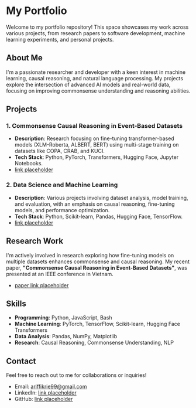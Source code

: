 # My Portfolio

Welcome to my portfolio repository! This space showcases my work across various projects, from research papers to software development, machine learning experiments, and personal projects.

## About Me

I'm a passionate researcher and developer with a keen interest in machine learning, causal reasoning, and natural language processing. My projects explore the intersection of advanced AI models and real-world data, focusing on improving commonsense understanding and reasoning abilities.

## Projects

### 1. Commonsense Causal Reasoning in Event-Based Datasets
- **Description**: Research focusing on fine-tuning transformer-based models (XLM-Roberta, ALBERT, BERT) using multi-stage training on datasets like COPA, CRAB, and KUCI.
- **Tech Stack**: Python, PyTorch, Transformers, Hugging Face, Jupyter Notebooks.
- [link placeholder](#)

### 2. Data Science and Machine Learning
- **Description**: Various projects involving dataset analysis, model training, and evaluation, with an emphasis on causal reasoning, fine-tuning models, and performance optimization.
- **Tech Stack**: Python, Scikit-learn, Pandas, Hugging Face, TensorFlow.
- [link placeholder](#)

## Research Work

I'm actively involved in research exploring how fine-tuning models on multiple datasets enhances commonsense and causal reasoning. My recent paper, **"Commonsense Causal Reasoning in Event-Based Datasets"**, was presented at an IEEE conference in Vietnam.

- [paper link placeholder](#)

## Skills

- **Programming**: Python, JavaScript, Bash
- **Machine Learning**: PyTorch, TensorFlow, Scikit-learn, Hugging Face Transformers
- **Data Analysis**: Pandas, NumPy, Matplotlib
- **Research**: Causal Reasoning, Commonsense Understanding, NLP

## Contact

Feel free to reach out to me for collaborations or inquiries!

- Email: [ariffikrie99@gmail.com](mailto:ariffikrie99@gmail.com)
- LinkedIn: [link placeholder](#)
- GitHub: [link placeholder](#)

